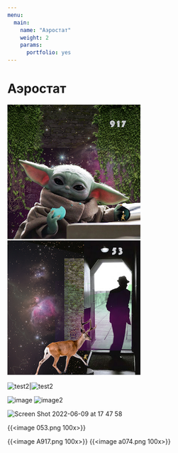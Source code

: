 ```yaml
---
menu:
  main:
    name: "Аэростат"
    weight: 2
    params:
      portfolio: yes
---
```

# Аэростат

![test1](A917.png) ![test](053.png)



![test2](https://aerostatbg.ru//sites/default/files/styles/square_crop/public/releases/906.jpg?itok=cyLh8iIy)|![test2](https://aerostatbg.ru//sites/default/files/styles/square_crop/public/releases/906.jpg?itok=cyLh8iIy)

![image](https://user-images.githubusercontent.com/122204837/211285804-3990d07b-36a1-4e3f-858f-301bddcb94d5.png)
![image2](https://user-images.githubusercontent.com/122204837/211285964-5fc499a5-b45f-4b4c-b3d5-e7aeec828e73.png)


<img width="300" alt="Screen Shot 2022-06-09 at 17 47 58" src="https://user-images.githubusercontent.com/122204837/211297998-c72e3928-155f-4d42-8a63-575f95dfc311.png">

{{<image 053.png 100x>}}

{{<image A917.png 100x>}}
{{<image а074.png 100x>}}
